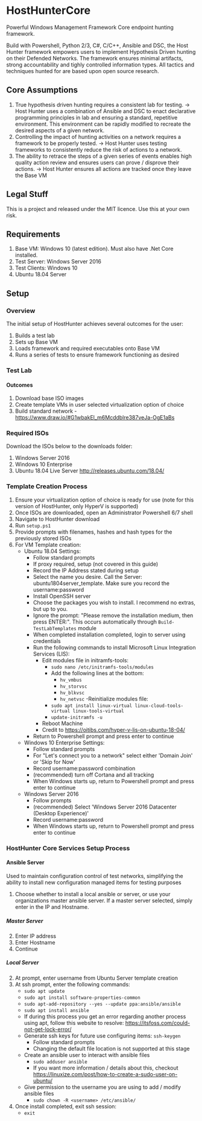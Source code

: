 # HostHunterCore
Powerful Windows Management Framework Core endpoint hunting framework.

Build with Powershell, Python 2/3, C#, C/C++, Ansible and DSC, the Host Hunter framework empowers users to implement Hypothesis Driven hunting on their Defended Networks. The framework ensures minimal artifacts, strong accountability and tighly controlled information types. All tactics and techniques hunted for are based upon open source research.

## Core Assumptions
1. True hypothesis driven hunting requires a consistent lab for testing. 
  -> Host Hunter uses a combination of Ansible and DSC to enact declarative programming principles in lab and ensuring a standard, repetitive environment. This environment can be rapidly modified to recreate the desired aspects of a given network.
2. Controlling the impact of hunting activities on a network requires a framework to be properly tested.
  -> Host Hunter uses testing frameworks to consistently reduce the risk of actions to a network. 
3. The ability to retrace the steps of a given series of events enables high quality action review and ensures users can prove / disprove their actions.
  -> Host Hunter ensures all actions are tracked once they leave the Base VM
  
## Legal Stuff
This is a project and released under the MIT licence. Use this at your own risk.

## Requirements
1. Base VM: Windows 10 (latest edition). Must also have .Net Core installed. 
2. Test Server: Windows Server 2016
3. Test Clients: Windows 10
4. Ubuntu 18.04 Server

## Setup
### Overview
The initial setup of HostHunter achieves several outcomes for the user:
1. Builds a test lab
2. Sets up Base VM 
3. Loads framework and required executables onto Base VM
4. Runs a series of tests to ensure framework functioning as desired

### Test Lab
#### Outcomes
1. Download base ISO images
2. Create template VMs in user selected virtualization option of choice
3. Build standard network - https://www.draw.io/#G1wbakEl_m6Mcddblre387veJa-OgE1aBs

### Required ISOs
Download the ISOs below to the downloads folder:
1. Windows Server 2016
2. Windows 10 Enterprise
3. Ubuntu 18.04 Live Server http://releases.ubuntu.com/18.04/

### Template Creation Process
1. Ensure your virtualization option of choice is ready for use (note for this version of HostHunter, only HyperV is supported)
2. Once ISOs are downloaded, open an Administrator Powershell 6/7 shell
3. Navigate to HostHunter download
4. Run `setup.ps1`
5. Provide prompts with filenames, hashes and hash types for the previously stored ISOs
6. For VM Template creation:
    - Ubuntu 18.04 Settings:
        - Follow standard prompts
        - If proxy required, setup (not covered in this guide)
        - Record the IP Address stated during setup
        - Select the name you desire. Call the Server: ubuntu1804server_template. Make sure you record the username:password
        - Install OpenSSH server
        - Choose the packages you wish to install. I recommend no extras, but up to you.
        - Ignore the prompt: "Please remove the installation medium, then press ENTER:". This occurs automatically through `Build-TestLabTemplates` module
        - When completed installation completed, login to server using credentials
        - Run the following commands to install Microsoft Linux Integration Services (LIS):
            - Edit modules file in initramfs-tools: 
                - `sudo nano /etc/initramfs-tools/modules`
                - Add the following lines at the bottom:
                    - `hv_vmbus`
                    - `hv_storvsc`
                    - `hv_blkvsc`
                    - `hv_netvsc`
            -Reinitialize modules file:
                - `sudo apt install linux-virtual linux-cloud-tools-virtual linux-tools-virtual`
                - `update-initramfs -u`
            - Reboot Machine
            - Credit to https://oitibs.com/hyper-v-lis-on-ubuntu-18-04/
        - Return to Powershell prompt and press enter to continue
    - Windows 10 Enterprise Settings:
        - Follow standard prompts
        - For "Let's connect you to a network" select either 'Domain Join' or 'Skip for Now'
        - Record username:password combination
        - (recommended) turn off Cortana and all tracking
        - When Windows starts up, return to Powershell prompt and press enter to continue
    - Windows Server 2016
        - Follow prompts
        - (recommended) Select 'Windows Server 2016 Datacenter (Desktop Experience)'
        - Record username:password
        - When Windows starts up, return to Powershell prompt and press enter to continue
        
### HostHunter Core Services Setup Process
#### Ansible Server
Used to maintain configuration control of test networks, simplifying the ability to install new configuration managed items for testing purposes
1. Choose whether to install a local ansible or server, or use your organizations master ansible server. If a master server selected, simply enter in the IP and Hostname.
##### Master Server
2. Enter IP address
3. Enter Hostname
4. Continue
##### Local Server
2. At prompt, enter username from Ubuntu Server template creation
3. At ssh prompt, enter the following commands:
    - `sudo apt update`
    - `sudo apt install software-properties-common`
    - `sudo apt-add-repository --yes --update ppa:ansible/ansible`
    - `sudo apt install ansible`
    - If during this process you get an error regarding another process using apt, follow this website to resolve: https://itsfoss.com/could-not-get-lock-error/
    - Generate ssh keys for future use configuring items: `ssh-keygen` 
        - Follow standard prompts
        - Changing the default file location is not supported at this stage
    - Create an ansible user to interact with ansible files
        - `sudo adduser ansible`
        - If you want more information / details about this, checkout https://linuxize.com/post/how-to-create-a-sudo-user-on-ubuntu/
    - Give permission to the username you are using to add / modify ansible files
        - `sudo chown -R <username> /etc/ansible/`
4. Once install completed, exit ssh session:
    - `exit`
